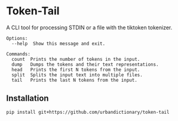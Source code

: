 # Token-Tail

A CLI tool for processing STDIN or a file with the tiktoken tokenizer.

```
Options:
  --help  Show this message and exit.

Commands:
  count  Prints the number of tokens in the input.
  dump   Dumps the tokens and their text representations.
  head   Prints the first N tokens from the input.
  split  Splits the input text into multiple files.
  tail   Prints the last N tokens from the input.
```

## Installation

`pip install git+https://github.com/urbandictionary/token-tail`
